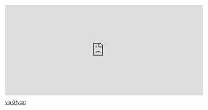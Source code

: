 <iframe src='https://gfycat.com/ifr/PositiveInsidiousBushbaby' frameborder='0' scrolling='no' allowfullscreen width='640' height='294'></iframe><p> <a href="https://gfycat.com/positiveinsidiousbushbaby">via Gfycat</a></p>

